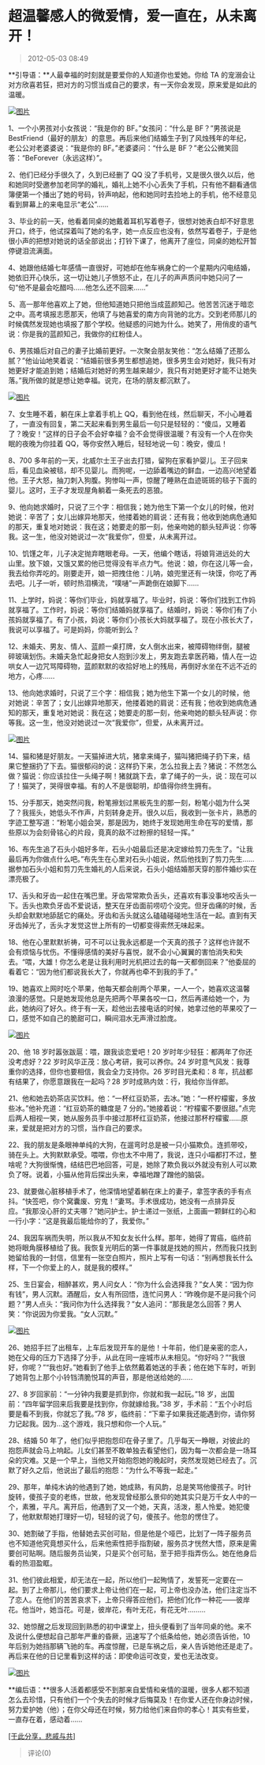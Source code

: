 # 超温馨感人的微爱情，爱一直在，从未离开！

> 2012-05-03 08:49

**引导语：**人最幸福的时刻就是要爱你的人知道你也爱她。你给 TA 的宠溺会让对方欣喜若狂，把对方的习惯当成自己的要求，有一天你会发现，原来爱是如此的温暖。

[![图片](https://pan.4a1801.life/d/NAS/Qzone_wyf/Blogs/images/E14A77EC.gif)](https://pan.4a1801.life/d/NAS/Qzone_wyf/Blogs/images/E14A77EC.gif)

1、一个小男孩对小女孩说：“我是你的 BF。”女孩问：“什么是 BF？”男孩说是 BestFriend（最好的朋友）的意思。再后来他们结婚生子到了风烛残年的年纪，老公公对老婆婆说：“我是你的 BF。”老婆婆问：“什么是 BF？”老公公微笑回答：“BeForever（永远这样）”。

2、他们已经分手很久了，久到已经删了 QQ 没了手机号，又是很久很久以后，他和她同时受邀参加老同学的婚礼，婚礼上她不小心丢失了手机，只有他不翻看通信簿便第一个播出了她的号码，铃声响起，他和她同时去捡地上的手机，他不经意见看到屏幕上的来电显示“老公”……

3、毕业的前一天，他看着同桌的她戴着耳机写着卷子，很想对她表白却不好意思开口，终于，他试探着叫了她的名字，她一点反应也没有，依然写着卷子，于是他很小声的把想对她说的话全部说出；打铃下课了，他离开了座位，同桌的她松开暂停键泪流满面。

4、她跟他结婚七年感情一直很好，可她却在他车祸身亡的一个星期内闪电结婚，她依旧开心快乐，这一切让她儿子愤怒不止，在儿子的声声质问中她只问了一句“他不是最会吃醋吗……他怎么还不回来……”

5、高一那年他喜欢上了她，但他知道她只把他当成蓝颜知己。他苦苦沉迷于暗恋之中。高考填报志愿那天，他填了与她喜爱的南方向背驰的北方。交到老师那儿的时候偶然发现她也填报了那个学校。他疑惑的问她为什么。她笑了，用俏皮的语气说：你是我的蓝颜知己，我做你的红粉佳人。

6、男孩婚后对自己的妻子比婚前更好。一次聚会朋友笑他：“怎么结婚了还那么腻？”他讪讪地笑着说：“结婚前很多男生都想追她，很多男生会对她好，我只有对她更好才能追到她；结婚后对她好的男生越来越少，我只有对她更好才能不让她失落。”我所做的就是想让她幸福。说完，在场的朋友都沉默了。

[![图片](https://pan.4a1801.life/d/NAS/Qzone_wyf/Blogs/images/7B818B19.gif)](https://pan.4a1801.life/d/NAS/Qzone_wyf/Blogs/images/7B818B19.gif)

7、女生睡不着，躺在床上拿着手机上 QQ，看到他在线，然后聊天，不小心睡着了，一直没有回复，第二天起来看到男生最后一句只是轻轻的：“傻瓜，又睡着了？晚安！”这样的日子会不会好幸福？会不会觉得很温暖？有没有一个人在你失眠的夜晚为你挂着 QQ，等你安然入睡后，轻轻地说一句：晚安，傻瓜！

8、700 多年前的一天，北威尔士王子出去打猎，留狗在家看护婴儿。王子回来后，看见血染被毯，却不见婴儿。而狗呢，一边舔着嘴边的鲜血，一边高兴地望着他。王子大怒，抽刀刺入狗腹。狗惨叫一声，惊醒了睡熟在血迹斑斑的毯子下面的婴儿。这时，王子才发现屋角躺着一条死去的恶狼。

9、他向她求婚时，只说了三个字：相信我；她为他生下第一个女儿的时候，他对她说：辛苦了；女儿出嫁异地那天，他搂着她的肩说：还有我；他收到她病危通知的那天，重复地对她说：我在这；她要走的那一刻，他亲吻她的额头轻声说：你等我。这一生，他没对她说过一次“我爱你”，但爱，从未离开过。

10、饥馑之年，儿子决定抛弃瞎眼老母。一天，他编个瞎话，将娘背进远处的大山里。放下娘，又饿又累的他已觉得没有半点力气。他说：娘，你在这儿等一会，我去给你弄吃的。刚要走开，娘一把拽住他：儿呐，娘兜里还有一块馍，你吃了再去吧。儿子一听，顿时热泪横流，“噗嗵”一声跪倒在娘脚下……

11、上学时，妈说：等你们毕业，妈就享福了。毕业时，妈说：等你们找到工作妈就享福了。工作时，妈说：等你们结婚妈就享福了。结婚时，妈说：等你们有了小孩妈就享福了。有了小孩，妈说：等你们小孩长大妈就享福了。现在小孩长大了，我说可以享福了。可是妈妈，你能听到么？

12、未婚夫、男友、情人、蓝颜一桌打牌，女人倒水出来，被障碍物绊倒，腿被碎玻璃划伤。未婚夫急忙起身把女人抱到沙发上，男友跑去拿医药箱，情人在一边哄女人一边咒骂障碍物，蓝颜默默的收拾好地上的残局，再倒好水坐在不远不近的地方，心疼……

13、他向她求婚时，只说了三个字：相信我；她为他生下第一个女儿的时候，他对她说：辛苦了；女儿出嫁异地那天，他搂着她的肩说：还有我；他收到她病危通知的那天，重复地对她说：我在这；她要走的那一刻，他亲吻她的额头轻声说：你等我。这一生，他没对她说过一次“我爱你”，但爱，从未离开过。

[![图片](https://pan.4a1801.life/d/NAS/Qzone_wyf/Blogs/images/FDC69228.gif)](https://pan.4a1801.life/d/NAS/Qzone_wyf/Blogs/images/FDC69228.gif)

14、猫和猪是好朋友。一天猫掉进大坑，猪拿来绳子，猫叫猪把绳子扔下来，结果它整捆扔了下去。猫很郁闷的说：这样扔下来，怎么拉我上去？猪说：不然怎么做？猫说：你应该拉住一头绳子啊！猪就跳下去，拿了绳子的一头，说：现在可以了！猫哭了，哭得很幸福。有的人不是很聪明，却值得你终生拥有。

15、分手那天，她突然问我，粉笔擦划过黑板先生的那一刻，粉笔小姐为什么哭了？我摇头，她低头不作声，片刻转身走开。很久以后，我收到一张卡片，熟悉的字迹工整写道：“粉笔小姐会哭，那是因为，她终于发现她用生命在写的爱情，那些原以为会刻骨铭心的片段，竟真的敌不过粉擦的轻轻一挥。”

16、布先生追了石头小姐好多年，石头小姐最后还是决定嫁给剪刀先生了。“让我最后再为你做点什么吧。”布先生在心里对石头小姐说，然后他找到了剪刀先生……据参加石头小姐和剪刀先生婚礼的人后来说，石头小姐结婚那天穿的那件婚纱实在漂亮极了。

17、舌头和牙齿一起住在嘴巴里。牙齿常常欺负舌头，还喜欢有事没事地咬舌头一下。舌头也欺负牙齿不爱说话，整天在牙齿面前唠叨个没完。但牙齿痛的时候，舌头却会默默地舔舐它的痛处。牙齿和舌头就这么磕磕碰碰地生活在一起。直到有天牙齿掉光了，舌头才发觉这世上所有的一切都变得索然无味起来。

18、他在心里默默祈祷，可不可以让我永远都是一个天真的孩子？这样也许就不会有烦恼与忧伤。不懂得感情的美好与喜悦，就不会小心翼翼的害怕消失和失去。“喂，大雄！你怎么老是让我利用时光机把过去的每一天都倒回来？”他委屈的看着它：“因为他们都说我长大了，你就再也牵不到我的手了。”

19、她喜欢上网时吃个苹果，他每天都会削两个苹果，一人一个，她喜欢这温馨浪漫的感觉。只是她发现他总是先把两个苹果各咬一口，然后再递给她一个，为此，她纳闷了好久。终于有一天，趁他出去接电话的时候，她拿过他的苹果咬了一口，感觉不如自己的脆甜可口，瞬间泪水无声滑过脸庞。

[![图片](https://pan.4a1801.life/d/NAS/Qzone_wyf/Blogs/images/20C0A5EF.gif)](https://pan.4a1801.life/d/NAS/Qzone_wyf/Blogs/images/20C0A5EF.gif)

20、他 18 岁时嚣张跋扈：喂，跟我谈恋爱吧！20 岁时年少轻狂：都两年了你还没考虑好？22 岁时风华正茂：放心考研，我可以养你。24 岁时意气风发：我尊重你的选择，但你也要相信，我会全力支持你。26 岁时目光柔和：8 年，抗战都有结果了，你愿意跟我在一起吗？28 岁时成熟内敛：行，我给你当伴郎。

21、他和她去奶茶店买饮料。他：“一杯红豆奶茶，去冰。”她：“一杯柠檬蜜，多放些冰。”他补充道：“红豆奶茶的糖度是 7 分的。”她接着说：“柠檬蜜不要很甜。”点完后两人相视一笑，她从服务员手中接过那杯红豆奶茶，他接过那杯柠檬蜜……原来，爱就是把对方的习惯，当作自己的要求。

22、我的朋友是条眼神单纯的大狗，在遛弯时总是被一只小猫欺负。连抓带咬，骑在头上。大狗默默承受。喂喂，你也太不中用了，我说，连只小喵都打不过，整啥呢？大狗很惭愧，结结巴巴地回答，可是，她除了欺负我以外就没有别人可以欺负了呀。说着，小猫从他背后探出头来，幸福地蹭了蹭他的脑袋。

23、就要做心脏移植手术了，他深情地望着躺在床上的妻子，拿签字表的手有点抖。“快签吧，你个窝囊废、穷鬼！”妻骂。手术很成功，她没有一点排异反应。“我那没心肝的丈夫哪？”她问护士。护士递过一张纸，上面画一颗鲜红的心和一行小字：“这是我最后能给你的了，我爱你。”

24、我因车祸而失明，所以我从不知女友长什么样。那年，她得了胃癌，临终前她将眼角膜移植给了我。我恢复光明后的第一件事就是找她的照片，然而我只找到她留给我的一封信，信里有一张空白照片，照片上写有一句话：“别再想我长什么样，下一个你爱上的人，就是我的模样。”

25、生日宴会，相醉甚欢，男人问女人：“你为什么会选择我？”女人笑：“因为你有钱”，男人沉默。酒醒后，女人有所回悟，连忙问男人：“昨晚你是不是问我个问题？”男人点头：“我问你为什么选择我？”女人追问：“那我是怎么回答？男人笑：“你说因为你爱我。“女人沉默。”

[![图片](https://pan.4a1801.life/d/NAS/Qzone_wyf/Blogs/images/DA08B25B.gif)](https://pan.4a1801.life/d/NAS/Qzone_wyf/Blogs/images/DA08B25B.gif)

26、她招手拦了出租车，上车后发现开车的是他！十年前，他们是亲密的恋人，她在父母的压力下选择了分手，从此在同一座城市从未相见。“你好吗？”“我很好，你呢？”“我也好。”她看到了他手上依然戴着她送的手表；他在她下车时，听到了她背包上那个小铃铛清脆悦耳的声音，那是他送给她的……

27、8 岁回家前：“一分钟内我要是抓到你，你就和我一起玩。”18 岁，出国前：“四年留学回来后我要是找到你，你就嫁给我。”38 岁，手术前：“五个小时后要是看不到我，你就忘了我。”78 岁，临终前：“下辈子如果我还能遇到你，请你努力记起我。因为…这个游戏，我只想和你一个人玩。”

28、结婚 50 年了，他们似乎把抱怨印在骨子里了。几乎每天一睁眼，对彼此的抱怨声就会马上响起。儿女们甚至不敢单独去看望他们，因为每一次都会是一场耳朵的灾难。又是一个早上，当他又开始抱怨她的晚起时，突然发现她已经去了。沉默了好久之后，他说出了最后的抱怨：“为什么不等我一起走。”

29、那年，单纯木讷的他遇到了她，她成熟，有风韵，总是笑骂他傻孩子。时针旋转，傻孩子变的老练，世故，他发现曾经那么景仰的她其实只是万千女人中的一个，素雅，平凡。离开后，他遇到了又一个她，天真，活泼，惹人怜爱。她犯傻了，他默默帮她打理好一切，轻轻的说了句，傻孩子。他忽的愣住了。

30、她割破了手指，他替她去买创可贴，但是他是个哑巴，比划了一阵子服务员也不知道他究竟想买什么，后来他索性把手指割破，服务员才恍然大悟，原来是需要创可贴啊。随后服务员讪笑，只是买个创可贴，至于把手指弄伤么。她在他身后看的热泪盈眶。

31、他们彼此相爱，却无法在一起，所以他们一起殉情了，发誓死一定要在一起。到了上帝那儿，他们要求上帝让他们在一起，可上帝也没办法，他们注定当不了恋人。在他们的苦苦哀求下，上帝只得答应他们，把他们化作一种花——彼岸花。他当叶，她当花。可是，彼岸花，有叶无花，有花无叶.........

32、她惊醒之后发现回到熟悉的初中课堂上，扭头便看到了当年同桌的他。来不及说什么便想起自己那年严重的昏厥，迅速写了个纸条给他，她必须告诉他，10 年后别为她挡那辆飞驰的车。再度惊醒，已是车祸之后，亲人告诉她他还是走了。再后来在他的日记里看到这样的话：即使命运可改变，爱也无法改变。

[![图片](https://pan.4a1801.life/d/NAS/Qzone_wyf/Blogs/images/1C3AB74A.gif)](https://pan.4a1801.life/d/NAS/Qzone_wyf/Blogs/images/1C3AB74A.gif)

**编后语：**很多人活着都感受不到那来自爱情和亲情的温暖，很多人都不知道怎么去珍惜，只有他们一个个失去的时候才后悔莫及！在你爱人还在你身边时候，努力爱护她（他）；在你父母还在时候，努力给他们来自你的孝心！其实有些爱，一直存在着，感动着……

[\[于此分享，悲戚与共\]](http://user.qzone.qq.com/1624835800/share/1304949597)

> 评论(0)
